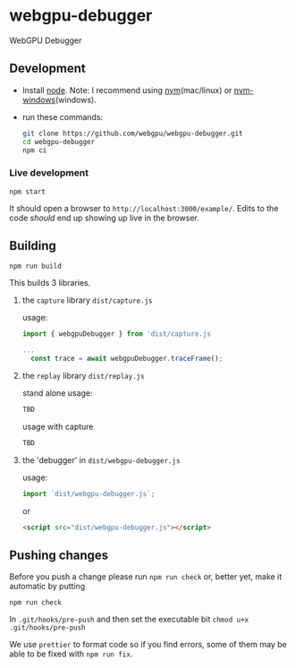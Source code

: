 # webgpu-debugger

WebGPU Debugger

## Development

* Install [node](https://nodejs.org). Note: I recommend using [nvm](https://github.com/nvm-sh/nvm)(mac/linux) or [nvm-windows](https://github.com/coreybutler/nvm-windows)(windows).
* run these commands:

  ```bash
  git clone https://github.com/webgpu/webgpu-debugger.git
  cd webgpu-debugger
  npm ci
  ```

### Live development

```
npm start
```

It should open a browser to `http://localhost:3000/example/`. Edits to the code *should* end up showing up live in the browser.

## Building

```
npm run build
```

This builds 3 libraries.

1. the `capture` library `dist/capture.js`

   usage:
   
   ```js
   import { webgpuDebugger } from 'dist/capture.js
   
   ...
     const trace = await webgpuDebugger.traceFrame();
   ```

2. the `replay` library `dist/replay.js`

   stand alone usage:
   
   ```js
   TBD
   ```

   usage with capture
   
   ```js
   TBD
   ```
   
3. the 'debugger' in `dist/webgpu-debugger.js`

   usage:
   
   ```js
   import `dist/webgpu-debugger.js`;
   ```
   
   or
   
   ```html
   <script src="dist/webgpu-debugger.js"></script>
   ```

## Pushing changes

Before you push a change please run `npm run check` or, better yet, make it
automatic by putting 

```
npm run check
```

In `.git/hooks/pre-push` and then set the executable bit `chmod u+x .git/hooks/pre-push`

We use `prettier` to format code so if you find errors, some of them may be able to be
fixed with `npm run fix`.
